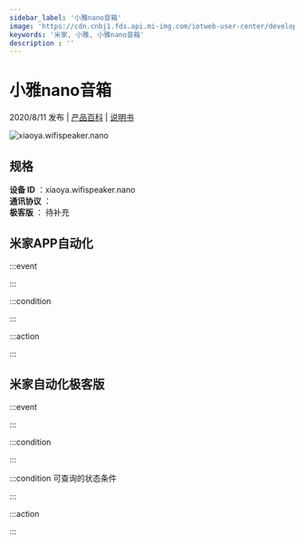 ```yaml
---
sidebar_label: '小雅nano音箱'
image: 'https://cdn.cnbj1.fds.api.mi-img.com/iotweb-user-center/developer_1679047654196w8hTogrW.png?GalaxyAccessKeyId=AKVGLQWBOVIRQ3XLEW&Expires=9223372036854775807&Signature=66+ymNh/UVETndIDEfuYYn8gBbs='
keywords: '米家, 小雅, 小雅nano音箱'
description : ''
---
```

# 小雅nano音箱

2020/8/11 发布 | [产品百科](https://home.mi.com/webapp/content/baike/product/index.html?model=xiaoya.wifispeaker.nano/) | [说明书](https://home.mi.com/views/introduction.html?model=xiaoya.wifispeaker.nano&region=cn)

![xiaoya.wifispeaker.nano](https://cdn.cnbj1.fds.api.mi-img.com/iotweb-user-center/developer_1679047654196w8hTogrW.png?GalaxyAccessKeyId=AKVGLQWBOVIRQ3XLEW&Expires=9223372036854775807&Signature=66+ymNh/UVETndIDEfuYYn8gBbs=)

## 规格  
> 
**设备 ID** ：xiaoya.wifispeaker.nano  
**通讯协议** ：  
**极客版**  ： 待补充 


## 米家APP自动化  

:::event  

:::

:::condition  

:::

:::action   

:::

## 米家自动化极客版  

:::event  

:::

:::condition  

:::

:::condition 可查询的状态条件  

:::

:::action  

:::

        
